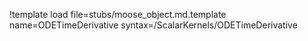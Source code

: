 !template load file=stubs/moose_object.md.template name=ODETimeDerivative syntax=/ScalarKernels/ODETimeDerivative